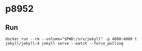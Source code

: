 # p8952

## Run

```
docker run --rm --volume="$PWD:/srv/jekyll" -p 4000:4000 t jekyll/jekyll:4 jekyll serve --watch --force_polling
```
